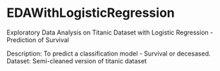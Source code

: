 # EDAWithLogisticRegression
Exploratory Data Analysis on Titanic Dataset with Logistic Regression - Prediction of Survival


Description: To predict a classification model - Survival or decesased. 
Dataset: Semi-cleaned version of titanic dataset

